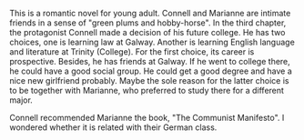 This is a romantic novel for young adult.
Connell and Marianne are intimate friends in a sense of "green plums and hobby-horse".
In the third chapter, the protagonist Connell made a decision of his future college. He
has two choices, one is learning law at Galway. Another is learning English language and literature at Trinity (College).
For the first choice, its career is prospective. Besides, he has friends at Galway. If he went to college there,
he could have a good social group. He could get a good degree and have a nice new girlfriend probably.
Maybe the sole reason for the latter choice is to be together with Marianne, who preferred to study there for a different major.

Connell recommended Marianne the book, "The Communist Manifesto". I wondered whether it is related with their German class.


